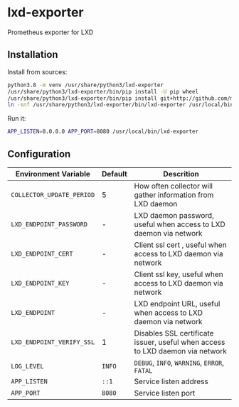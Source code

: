 # lxd-exporter

Prometheus exporter for LXD

## Installation

Install from sources:

```bash
python3.8 -m venv /usr/share/python3/lxd-exporter
/usr/share/python3/lxd-exporter/bin/pip install -U pip wheel
/usr/share/python3/lxd-exporter/bin/pip install git+http://github.com/mosquito/lxd-exporter.git
ln -snf /usr/share/python3/lxd-exporter/bin/lxd-exporter /usr/local/bin
```

Run it:

```bash
APP_LISTEN=0.0.0.0 APP_PORT=8080 /usr/local/bin/lxd-exporter 
```

## Configuration

| Environment Variable | Default | Descrition |
| -- | -- | -- |
| `COLLECTOR_UPDATE_PERIOD` | 5 | How often collector will gather information from LXD daemon |
| `LXD_ENDPOINT_PASSWORD` | - | LXD daemon password, useful when access to LXD daemon via network |
| `LXD_ENDPOINT_CERT` | - | Client ssl cert , useful when access to LXD daemon via network |
| `LXD_ENDPOINT_KEY` | - | Client ssl key, useful when access to LXD daemon via network |
| `LXD_ENDPOINT` | - | LXD endpoint URL, useful when access to LXD daemon via network |
| `LXD_ENDPOINT_VERIFY_SSL` | 1 | Disables SSL certificate issuer, useful when access to LXD daemon via network |
| `LOG_LEVEL` | `INFO` | `DEBUG`, `INFO`, `WARNING`, `ERROR`, `FATAL` |
| `APP_LISTEN` | `::1` | Service listen address |
| `APP_PORT` | `8080` | Service listen port |
